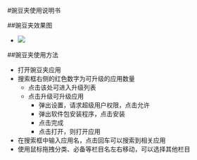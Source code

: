 #豌豆夹使用说明书

##豌豆夹效果图
- ![](https://github.com/openthos/app-testing-results/blob/master/IMGview/wandoujia.png)

##豌豆夹使用方法
- 打开豌豆夹应用
- 搜索框右侧的红色数字为可升级的应用数量
   - 点击该处可进入升级列表
   - 点击升级可升级应用
       - 弹出设置，请求超级用户权限，点击允许
       - 弹出软件包安装程序，点击安装
       - 点击完成
       - 点击打开，则打开应用
- 在搜索框中输入应用名，点击回车可以搜索到相关应用
- 使用鼠标拖拽分类、必备等栏目名左右移动，可以选择其他栏目
